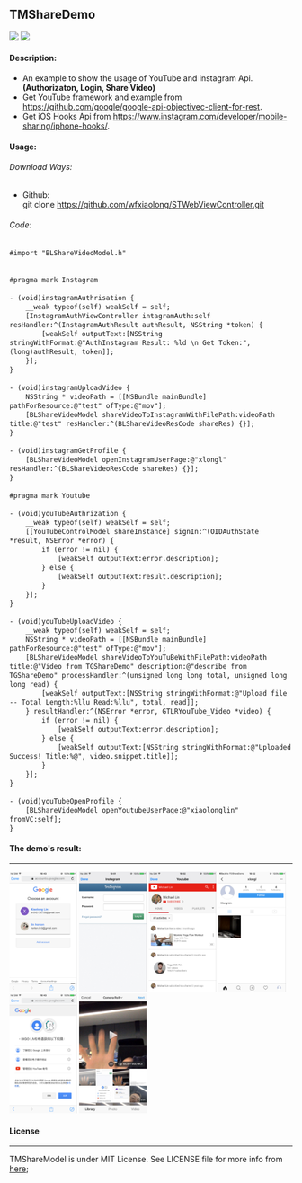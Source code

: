 ## TMShareDemo

![](https://img.shields.io/scrutinizer/build/g/filp/whoops.svg) ![](https://img.shields.io/github/license/mashape/apistatus.svg)


#### Description:

* An example to show the usage of YouTube and instagram Api.**(Authorizaton, Login, Share Video)**
* Get YouTube framework and example from https://github.com/google/google-api-objectivec-client-for-rest.
* Get iOS Hooks Api from https://www.instagram.com/developer/mobile-sharing/iphone-hooks/.

#### Usage:

###### Download Ways:

* Github:</br>git clone https://github.com/wfxiaolong/STWebViewController.git

###### Code:

```
#import "BLShareVideoModel.h"


#pragma mark Instagram

- (void)instagramAuthrisation {
    __weak typeof(self) weakSelf = self;
    [InstagramAuthViewController intagramAuth:self resHandler:^(InstagramAuthResult authResult, NSString *token) {
        [weakSelf outputText:[NSString stringWithFormat:@"AuthInstagram Result: %ld \n Get Token:", (long)authResult, token]];
    }];
}

- (void)instagramUploadVideo {
    NSString * videoPath = [[NSBundle mainBundle] pathForResource:@"test" ofType:@"mov"];
    [BLShareVideoModel shareVideoToInstagramWithFilePath:videoPath title:@"test" resHandler:^(BLShareVideoResCode shareRes) {}];
}

- (void)instagramGetProfile {
    [BLShareVideoModel openInstagramUserPage:@"xlongl" resHandler:^(BLShareVideoResCode shareRes) {}];
}

#pragma mark Youtube

- (void)youTubeAuthrization {
    __weak typeof(self) weakSelf = self;
    [[YouTubeControlModel shareInstance] signIn:^(OIDAuthState *result, NSError *error) {
        if (error != nil) {
            [weakSelf outputText:error.description];
        } else {
            [weakSelf outputText:result.description];
        }
    }];
}

- (void)youTubeUploadVideo {
    __weak typeof(self) weakSelf = self;
    NSString * videoPath = [[NSBundle mainBundle] pathForResource:@"test" ofType:@"mov"];
    [BLShareVideoModel shareVideoToYouTuBeWithFilePath:videoPath title:@"Video from TGShareDemo" description:@"describe from TGShareDemo" processHandler:^(unsigned long long total, unsigned long long read) {
        [weakSelf outputText:[NSString stringWithFormat:@"Upload file -- Total Length:%llu Read:%llu", total, read]];
    } resultHandler:^(NSError *error, GTLRYouTube_Video *video) {
        if (error != nil) {
            [weakSelf outputText:error.description];
        } else {
            [weakSelf outputText:[NSString stringWithFormat:@"Uploaded Success! Title:%@", video.snippet.title]];
        }
    }];
}

- (void)youTubeOpenProfile {
    [BLShareVideoModel openYoutubeUserPage:@"xiaolonglin" fromVC:self];
}

```

#### The demo's result:
<hr>

<img src="./img/0.png" width="120px">
<img src="./img/1.png" width="120px">
<img src="./img/2.png" width="120px">
<img src="./img/3.png" width="120px">
<img src="./img/4.png" width="120px">
<img src="./img/5.png" width="120px">


#### License
<hr>

TMShareModel is under MIT License. See LICENSE file for more info from <a href="https://opensource.org/licenses/mit-license.php">here</a>;

